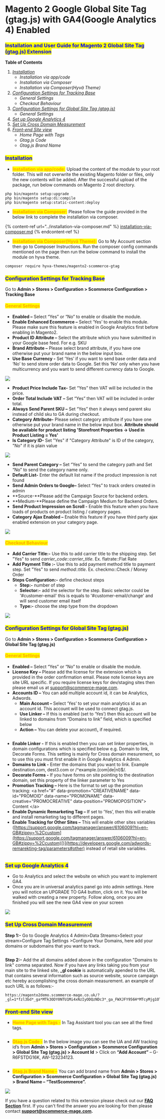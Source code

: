 # Magento 2 Google Global Site Tag (gtag.js) with GA4(Google Analytics 4) Enabled

### <mark style="color:blue;">Installation and User Guide for Magento 2 Global Site Tag (gtag.js) Extension</mark>

**Table of Contents**

1. [_Installation_ ](magento-2-google-global-site-tag-gtag.js-with-ga4-google-analytics-4-enabled.md#\_bookmark0)
   * _Installation via app/code_&#x20;
   * _Installation via Composer_
   * _Installation via Composer(Hyvä Theme)_
2. [_Configuration Settings for Tracking Base_](magento-2-google-global-site-tag-gtag.js-with-ga4-google-analytics-4-enabled.md#\_bookmark3)
   * _General Settings_&#x20;
   * _Checkout Behaviour_
3. [_Configuration Settings for Global Site Tag (gtag.js)_ ](magento-2-google-global-site-tag-gtag.js-with-ga4-google-analytics-4-enabled.md#\_bookmark3-1)
   * _General Settings_&#x20;
4. [_Set up Google Analytics 4_](magento-2-google-global-site-tag-gtag.js-with-ga4-google-analytics-4-enabled.md#\_bookmark11)
5. [_Set Up Cross Domain Measurement_](magento-2-google-global-site-tag-gtag.js-with-ga4-google-analytics-4-enabled.md#bookmark12)
6. [_Front-end Site view_ ](magento-2-google-global-site-tag-gtag.js-with-ga4-google-analytics-4-enabled.md#\_bookmark12)
   * _Home Page with Tags_&#x20;
   * _Gtag.js Code_&#x20;
   * _Gtag.js Brand Name_&#x20;

### <mark style="color:blue;">Installation</mark> <a href="#bookmark0" id="bookmark0"></a>

* <mark style="color:orange;">**Installation via app/code:**</mark> Upload the content of the module to your root folder. This will not overwrite the existing Magento folder or files, only the new contents will be added. After the successful upload of the package, run below commands on Magento 2 root directory.

```
php bin/magento setup:upgrade
php bin/magento setup:di:compile
php bin/magento setup:static-content:deploy
```

* <mark style="color:orange;">**Installation via Composer:**</mark> Please follow the guide provided in the below link to complete the installation via composer.

{% content-ref url="../installation-via-composer.md" %}
[installation-via-composer.md](../installation-via-composer.md)
{% endcontent-ref %}

* <mark style="color:orange;">**Installation via Composer(Hyvä Theme):**</mark> Go to My Account section then go to Composer Instructions. Run the composer config commands mentioned on the page then run the below command to install the module on hyva theme.&#x20;

```
composer require hyva-themes/magento2-scommerce-gtag
```

### <mark style="color:blue;">Configuration Settings for Tracking Base</mark> <a href="#bookmark3" id="bookmark3"></a>

Go to **Admin > Stores > Configuration > Scommerce Configuration > Tracking Base**

#### <mark style="color:orange;">General Settings</mark> <a href="#bookmark4" id="bookmark4"></a>

* **Enabled –** Select “Yes” or “No” to enable or disable the module.
* **Enable Enhanced Ecommerce –** Select ‘Yes’ to enable this module. Please make sure this feature is enabled in Google Analytics first before enabling in Magento2.
* **Product ID Attribute –** Select the attribute which you have submitted in your Google base feed. For e.g. SKU
* **Brand Attribute –** Please select brand attribute, if you have one otherwise put your brand name in the below input box.
* **Use Base Currency -** Set ‘Yes’ if you want to send base order data and ‘No’ to send store order data to Google. Set this ‘No’ only when you have multicurrency and you want to send different currency data to Google.

![](<../../.gitbook/assets/1 (2).png>)

* **Product Price Include Tax-** Set “Yes” then VAT will be included in the price.
* **Order Total Include VAT –** Set “Yes” then VAT will be included in order total.
* **Always Send Parent SKU –** Set “Yes” then it always send parent sku instead of child sku to GA during checkout.
* **Category Attribute-** Please select category attribute if you have one otherwise put your brand name in the below input box. **Attribute should be available for product listing 'Storefront Properties -> Used in Product Listing = Yes'**
* **Is Category ID-** Set "Yes" if "Category Attribute" is ID of the category, "No" if it is plain value

![](<../../.gitbook/assets/2 (1).png>)

* **Send Parent Category –** Set “Yes” to send the category path and Set “No” to send the category name only.
* **Default List-** Enter the default list name if the product impression is not found
* **Send Admin Orders to Google–** Select “Yes” to track orders created in admin
* **Source-**Please add the Campaign Source for backend orders.
* **Medium-**Please define the Campaign Medium for Backend Orders.
* **Send Product Impression on Scroll -** Enable this feature when you have loads of products on product listing / category pages.
* **Category Ajax Enabled –** Enable this feature if you have third party ajax enabled extension on your category page.

![](../../.gitbook/assets/tbase\_890x.png)

#### <mark style="color:orange;">Checkout Behaviour</mark> <a href="#bookmark4" id="bookmark4"></a>

* **Add Carrier Title:-** Use this to add carrier title to the shipping step. Set "Yes" to send _carrier\_code::carrier\_title_. Ex. flatrate::Flat Rate
* **Add Payment Title :-** Use this to add payment method title to payment step. Set "Yes" to send _method::title_. Ex. checkmo::Check / Money Order
* **Steps Configuration:-** define checkout steps
  * **Step:-** number of step
  * **Selector:-** add the selector for the step. Basic selector could be '#customer-email' this is equals to '#customer-email/change' and will send customer email itself
  * **Type:-** choose the step type from the dropdown

![](<../../.gitbook/assets/5 (1).png>)

### <mark style="color:blue;">Configuration Settings for Global Site Tag (gtag.js)</mark> <a href="#bookmark3" id="bookmark3"></a>

Go to **Admin > Stores > Configuration > Scommerce Configuration > Global Site Tag (gtag.js)**

#### <mark style="color:orange;">General Settings</mark> <a href="#bookmark4" id="bookmark4"></a>

* **Enabled –** Select “Yes” or “No” to enable or disable the module.
* **License Key –** Please add the license for the extension which is provided in the order confirmation email. Please note license keys are site URL specific. If you require license keys for dev/staging sites then please email us at [support@scommerce-mage.com](mailto:support@scommerce-mage.com).
* **Accounts ID –** You can add multiple account id, it can be Analytics, Adwords.
  * **Main Account –** Select ‘Yes’ to set your main analytics id as an account id. This account will be used to connect gtag.js.
  * **Use Linker –** If this is enabled (set to ‘Yes’) then this account will be linked to domains from “Domains to link” field, which is specified below
  * **Action –** You can delete your account\\, if required.

<div data-full-width="true">

<figure><img src="../../.gitbook/assets/image (207).png" alt=""><figcaption></figcaption></figure>

</div>



* **Enable Linker -** If this is enabled then you can set linker properties, in domain configurations which is specified below e.g. Domain to link, Decorate Forms. This setting is mainly for Cross domain mesurement, so to use this you must first enable it in Google Analytics 4 Admin.
* **Domains to Link -** Enter the domains that you want to link. Example destination.com, dest3.com or /^example.(com|de|nl)$/.
* **Decorate Forms -** If you have forms on site pointing to the destination domain, set this property of the linker parameter to Yes
* **Promotion Tracking –** Here is the format to set up the promotion tracking: \<a href="#" data-promotion="CREATIVENAME" data-id="PROMOID" data-name="PROMONAME" data-creative="PROMOCREATIVE" data-position="PROMOPOSITION"> Content \</a>
* **Enable Dynamic Remarketing Tag –** If set to ‘Yes’, then this will enable and install remarketing tag to different pages.
* **Enable Tracking for Other Sites –** This will enable other sites variables ([https://support.google.com/tagmanager/answer/6106009?hl=en-GB#zippy=%2Ccustom](https://support.google.com/tagmanager/answer/6106009?hl=en-GB#zippy=%2Ccustom)[)](https://developers.google.com/adwords-remarekting-tag/parameters#other) instead of retail site variables.

<div data-full-width="true">

<figure><img src="../../.gitbook/assets/image (208).png" alt=""><figcaption></figcaption></figure>

</div>

### <mark style="color:blue;">Set up Google Analytics 4</mark> <a href="#bookmark11" id="bookmark11"></a>

* Go to Analytics and select the website on which you want to implement GA4.
* Once you are in universal analytics panel go into admin settings. Here you will notice an UPGRADE TO GA4 button, click on it. You will be walked with creating a new property. Follow along, once you are finished you will see the new GA4 view on your screen

![](../../.gitbook/assets/gtag\_ga41.jpg)

### <mark style="color:blue;">Set Up Cross Domain Measurement</mark> <a href="#bookmark12" id="bookmark12"></a>

&#x20;**Step 1:-** Go to Google Analytics 4 Admin>Data Streams>Select your stream>Configure Tag Settings >Configure Your Domains, here add your domains or subdomains that you want to track.&#x20;

<div data-full-width="true">

<figure><img src="../../.gitbook/assets/image (209).png" alt=""><figcaption></figcaption></figure>

</div>

**Step 2:-** Add the all domains added above in the configuration "Domains to link" comma separated. Now if you have any links taking you from your main site to the linked site, **\_gl cookie** is automatically apended to the URL that contains several information such as source website, source campaign etc hereby accomplishing the cross domain measurement. an example of such URL is as follows:-

```
https://magento2demo.scommerce-mage.co.uk/?_gl=1*fzl3bd*_ga*MTk3ODY0NTU1Mi4xNzIyODQzNDc3*_ga_FWXJFY956H*MTcyMjg1OTYxOC40LjEuMTcyMjg1OTYzNS4wLjAuMA..
```

### <mark style="color:blue;">Front-end Site view</mark> <a href="#bookmark12" id="bookmark12"></a>

* <mark style="color:orange;">**Home Page with Tags -**</mark> In Tag Assistant tool you can see all the fired tags.

<div data-full-width="true">

<figure><img src="../../.gitbook/assets/image.png" alt=""><figcaption></figcaption></figure>

</div>

* <mark style="color:orange;">**Gtag.js Code -**</mark> In the below image you can see the UA and AW tracking id’s from **Admin > Stores > Configuration > Scommerce Configuration > Global Site Tag (gtag.js) > Account Id** > Click on **“Add Account”** – G-R6FSTDG16K, AW-123234123.

<div data-full-width="true">

<figure><img src="../../.gitbook/assets/Screenshot 2024-08-07 2122012132.png" alt=""><figcaption></figcaption></figure>

</div>

* <mark style="color:orange;">**Gtag.js Brand Name –**</mark> You can add brand name from **Admin > Stores > Configuration > Scommerce Configuration > Global Site Tag (gtag.js) > Brand Name – “TestScommerce”.**

![](../../.gitbook/assets/gtag\_front3.jpg)

If you have a question related to this extension please check out our [**FAQ Section**](magento-2-google-global-site-tag-gtag.js-with-ga4-google-analytics-4-enabled.md#installation-and-user-guide-for-magento-2-how-did-you-hear-about-us-extension) first. If you can't find the answer you are looking for then please contact [**support@scommerce-mage.com**](mailto:core@scommerce-mage.com)**.**
